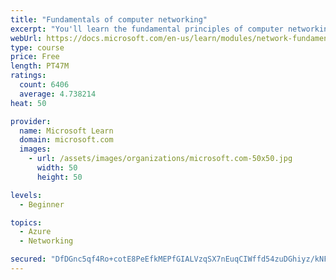 ```yaml
---
title: "Fundamentals of computer networking"
excerpt: "You'll learn the fundamental principles of computer networking to prepare you for the Azure admin and developer learning paths."
webUrl: https://docs.microsoft.com/en-us/learn/modules/network-fundamentals/
type: course
price: Free
length: PT47M
ratings:
  count: 6406
  average: 4.738214
heat: 50

provider:
  name: Microsoft Learn
  domain: microsoft.com
  images:
    - url: /assets/images/organizations/microsoft.com-50x50.jpg
      width: 50
      height: 50

levels:
  - Beginner

topics:
  - Azure
  - Networking

secured: "DfDGnc5qf4Ro+cotE8PeEfkMEPfGIALVzqSX7nEuqCIWffd54zuDGhiyz/kNFLZhseA6qOhY/oV5HLoMqF4+DN4DXdXmY6P9Qkk8Ras8UzLiaGFFeglZvXdF2wStGirpmm0m6tQB/06Bd8Gz0X2QzTN3q7MrdYvIvH8zz7aF1HVyylFKTpn3OYqYjHvNCglTwt5zvc6wz+/eCicHEJp4H8NvGXJqRPZ25t0cLQUmKok4hdSJ5oLbjE4d725YWaRHcYIEE68oh+wmUUJnJmKd6TuXs8oy9BoQOWnWxUnjXsAbxbXwYICVesJpPJ/NL3w8S8F7Y+rbed6xa6iW/vXN1k6zP7vGVHquVIesmYL5vJPJmXlfnBKfXljakGcmMeYHtJsfpddlLrz5kfyGu39IdvOsE8BsQtt1AmP5eHQKBdY=;Bn4/HphQZUZcZT+dSDIqhg=="
---
```


